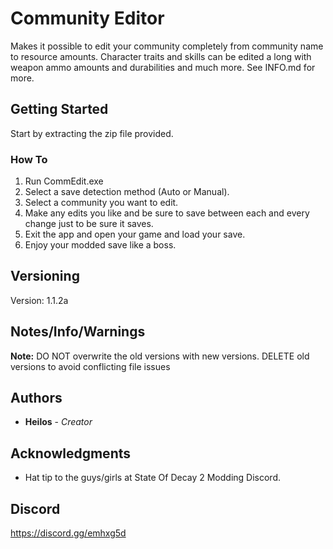 # Community Editor

Makes it possible to edit your community completely from community name to  resource amounts. Character traits and skills can be edited a long with weapon ammo amounts and durabilities and much more. See INFO.md for more.

## Getting Started

Start by extracting the zip file provided.

### How To

1. Run CommEdit.exe
2. Select a save detection method (Auto or Manual).
3. Select a community you want to edit.
4. Make any edits you like and be sure to save between each and every change just to be sure it saves.
5. Exit the app and open your game and load your save.
6. Enjoy your modded save like a boss.

## Versioning

Version: 1.1.2a 

## Notes/Info/Warnings

**Note:** DO NOT overwrite the old versions with new versions. DELETE old versions to avoid conflicting file issues

## Authors

* **Heilos** - *Creator*

## Acknowledgments

* Hat tip to the guys/girls at State Of Decay 2 Modding Discord.

## Discord
https://discord.gg/emhxg5d